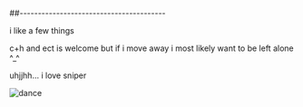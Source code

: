 ##----------------------------------------







i like a few things

c+h and ect is welcome but if i move away i most likely want to be left alone ^_^

uhjjhh... i love sniper

![dance](https://github.com/MellowAmaryllis/MellowAmaryllis/assets/166118914/1083ea3c-589d-46cd-b28e-a5bbfa59c007)
